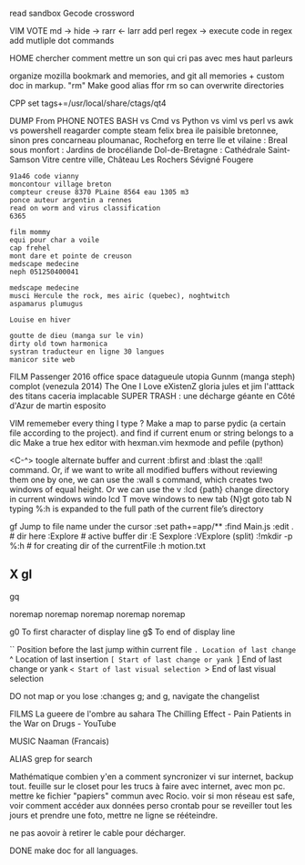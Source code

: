 read sandbox
Gecode crossword

VIM VOTE
	md -> hide <bkd></kbd>
		-> rarr <- larr
	add perl regex -> execute code in regex
	add mutliple dot commands

HOME
	chercher comment mettre un son qui cri pas avec mes haut parleurs


organize mozilla bookmark and memories, and git all memories 
	+ custom doc in markup.
"rm" Make good alias ffor rm so can overwrite directories

CPP
	set tags+=/usr/local/share/ctags/qt4


DUMP From PHONE NOTES
	BASH vs Cmd vs Python vs viml vs perl vs awk vs powershell
	reagarder compte steam felix
	brea ile paisible bretonnee, sinon pres concarneau
	ploumanac, Rocheforg en terre
	Ile et vilaine : 	Breal sous monfort : Jardins de brocéliande
						Dol-de-Bretagne : 	Cathédrale Saint-Samson 
						Vitre centre ville, Château Les Rochers Sévigné 
						Fougere
	
	91a46 code vianny
	moncontour village breton
	compteur creuse 8370 PLaine 8564 eau 1305 m3
	ponce auteur argentin a rennes
	read on worm and virus classification
	6365

	film mommy 
	equi pour char a voile
	cap frehel
	mont dare et pointe de creuson
	medscape medecine
	neph 051250400041

	medscape medecine
	musci Hercule the rock, mes airic (quebec), noghtwitch
	aspamarus plumugus

	Louise en hiver

	goutte de dieu (manga sur le vin)
	dirty old town harmonica
	systran traducteur en ligne 30 langues
	manicor site web


FILM
	Passenger 2016
	office space 
	datagueule
	utopia
	Gunnm (manga steph)
	complot (venezula 2014)
	The One I Love
	eXistenZ
	gloria
	jules et jim
	l'atttack des titans
	caceria implacable
	SUPER TRASH : une décharge géante en Côté d'Azur  de martin esposito



VIM 
rememeber every thing I type ? 
Make a map to parse pydic (a certain file according to the project). 
	and find if current enum or string belongs to a dic
Make a true hex editor with hexman.vim hexmode and pefile (python)


<C-^>  toogle alternate buffer and current
:bfirst and :blast
the :qall! command. Or, if we want to write all modified buffers without
reviewing them one by one, we can use the :wall
<C-w>s command, which creates two windows of equal
height. Or we can use the <C-w>v
:lcd {path}  change directory in current windows 
windo lcd
<C-w>T  move windows to new tab
{N}gt goto tab N
typing %:h <Tab> is expanded to the full path of the current file’s directory

gf Jump to file name under the cursor
:set path+=app/**
:find Main.js
:edit .   # dir here 
:Explore  # active buffer dir  :E Sexplore :VExplore (split)
:!mkdir -p %:h  # for creating dir of the currentFile
:h motion.txt

X
gl
-
gq

noremap <Esc> 	<Nop>
noremap <Up> 	<Nop>
noremap <Down> 	<Nop>
noremap <Left> 	<Nop>
noremap <Right> <Nop>

g0 To first character of display line
g$ To end of display line 

`` Position before the last jump within current file
`. Location of last change
`^ Location of last insertion
`[ Start of last change or yank
`] End of last change or yank
`< Start of last visual selection
`> End of last visual selection


DO not map <Tab> or you lose <C-i>
:changes
g; and g, navigate the changelist





FILMS 
  	La gueere de l'ombre au sahara 
 	The Chilling Effect - Pain Patients in the War on Drugs - YouTube 

MUSIC 
	Naaman (Francais)


ALIAS grep for search 

Mathématique combien y'en a 
comment syncronizer vi sur internet, 
backup tout. 
feuille sur le closet pour les trucs à faire avec internet, avec mon pc. 
mettre ke fichier "papiers" commun avec Rocio. 
voir si mon réseau est safe, voir comment accéder aux données perso 
crontab pour se reveiller tout les jours et prendre une foto, mettre ne ligne se rééteindre. 


ne pas aovoir à retirer le cable pour décharger. 

DONE
make doc for all languages.
